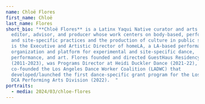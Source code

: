 ```yaml
---
name: Chloë Flores
first_name: Chloë
last_name: Flores
short_bio: "**Chloë Flores** is a Latinx Yaqui Native curator and arts writer,
  editor, advisor, and producer whose work centers on body-based, performative,
  and site-specific practices and the production of culture in public space. She
  is the Executive and Artistic Director of homeLA, a LA-based performance
  organization and platform for experimental and site-specific dance,
  performance, and art. Flores founded and directed GuestHaus Residency
  (2011-2023), was Programs Director at Heidi Duckler Dance (2021-22), and
  co-founded the Los Angeles Dance Worker Coalition (LADWC) that
  developed/launched the first dance-specific grant program for the Los Angeles’
  DCA Performing Arts Division (2022).  "
portraits:
  - media: 2024/03/chloe-flores
---
```

